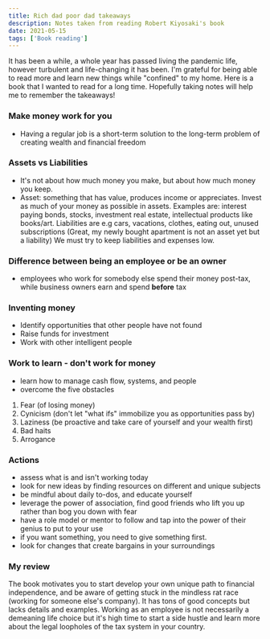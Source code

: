 ```yaml
---
title: Rich dad poor dad takeaways
description: Notes taken from reading Robert Kiyosaki's book
date: 2021-05-15
tags: ['Book reading']
---
```


It has been a while, a whole year has passed living the pandemic life, however turbulent and life-changing it has been. I'm grateful for being able to read more and learn new things while "confined" to my home. Here is a book that I wanted to read for a long time. Hopefully taking notes will help me to remember the takeaways!

### Make money work for you
- Having a regular job is a short-term solution to the long-term problem of creating wealth and financial freedom

### Assets vs Liabilities
- It's not about how much money you make, but about how much money you keep. 
- Asset: something that has value, produces income or appreciates. Invest as much of your money as possible in assets. Examples are: interest paying bonds, stocks, investment real estate, intellectual products like books/art. Liabilities are e.g cars, vacations, clothes, eating out, unused subscriptions (Great, my newly bought apartment is not an asset yet but a liability) We must try to keep liabilities and expenses low.
  
### Difference between being an employee or be an owner 
- employees who work for somebody else spend their money post-tax, while business owners earn and spend **before** tax

### Inventing money 
- Identify opportunities that other people have not found
- Raise funds for investment 
- Work with other intelligent people

### Work to learn - don't work for money
- learn how to manage cash flow, systems, and people
- overcome the five obstacles
1. Fear (of losing money)
2. Cynicism (don't let "what ifs" immobilize you as opportunities pass by)
3. Laziness (be proactive and take care of yourself and your wealth first)
4. Bad haits
5. Arrogance

### Actions
- assess what is and isn't working today
- look for new ideas by finding resources on different and unique subjects
- be mindful about daily to-dos, and educate yourself
- leverage the power of association, find good friends who lift you up rather than bog you down with fear
-  have a role model or mentor to follow and tap into the power of their genius to put to your use
-  if you want something, you need to give something first.
-  look for changes that create bargains in your surroundings

### My review
The book motivates you to start develop your own unique path to financial independence, and be aware of getting stuck in the mindless rat race (working for someone else's company). It has tons of good concepts but lacks details and examples. Working as an employee is not necessarily a demeaning life choice but it's high time to start a side hustle and learn more about the legal loopholes of the tax system in your country.
